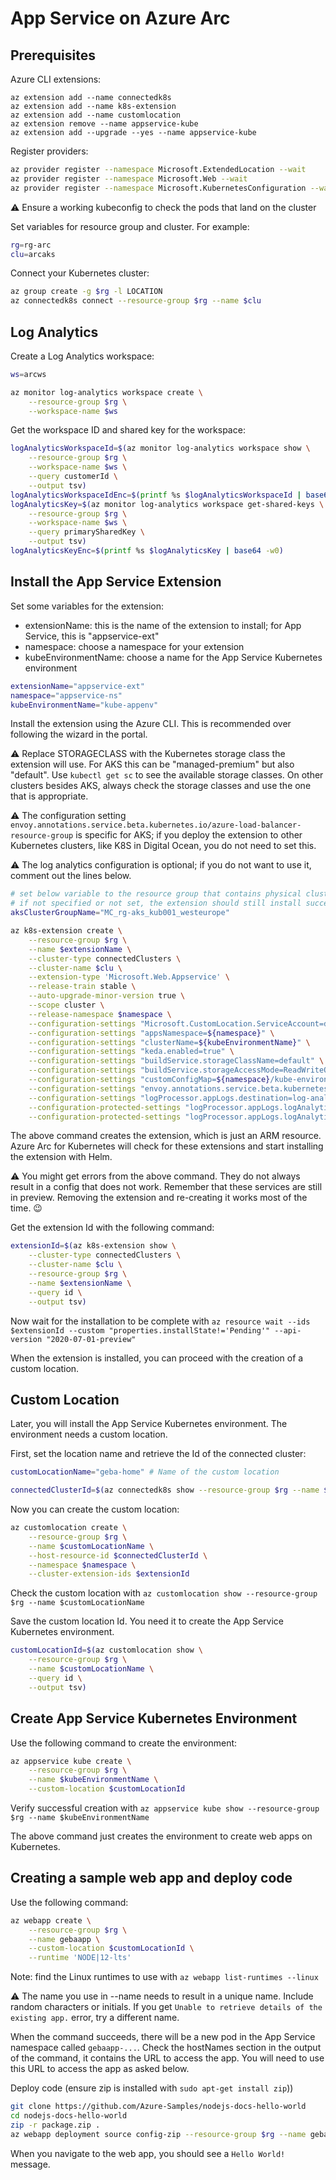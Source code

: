 # App Service on Azure Arc

## Prerequisites

Azure CLI extensions:

```
az extension add --name connectedk8s
az extension add --name k8s-extension
az extension add --name customlocation
az extension remove --name appservice-kube
az extension add --upgrade --yes --name appservice-kube
```

Register providers:

```bash
az provider register --namespace Microsoft.ExtendedLocation --wait
az provider register --namespace Microsoft.Web --wait
az provider register --namespace Microsoft.KubernetesConfiguration --wait
```

⚠️ Ensure a working kubeconfig to check the pods that land on the cluster

Set variables for resource group and cluster. For example:

```bash
rg=rg-arc
clu=arcaks
```

Connect your Kubernetes cluster:

```bash
az group create -g $rg -l LOCATION
az connectedk8s connect --resource-group $rg --name $clu
```
## Log Analytics

Create a Log Analytics workspace:

```bash
ws=arcws

az monitor log-analytics workspace create \
    --resource-group $rg \
    --workspace-name $ws
```

Get the workspace ID and shared key for the workspace:

```bash
logAnalyticsWorkspaceId=$(az monitor log-analytics workspace show \
    --resource-group $rg \
    --workspace-name $ws \
    --query customerId \
    --output tsv)
logAnalyticsWorkspaceIdEnc=$(printf %s $logAnalyticsWorkspaceId | base64 -w0)
logAnalyticsKey=$(az monitor log-analytics workspace get-shared-keys \
    --resource-group $rg \
    --workspace-name $ws \
    --query primarySharedKey \
    --output tsv)
logAnalyticsKeyEnc=$(printf %s $logAnalyticsKey | base64 -w0) 
```

## Install the App Service Extension

Set some variables for the extension:
- extensionName: this is the name of the extension to install; for App Service, this is "appservice-ext"
- namespace: choose a namespace for your extension
- kubeEnvironmentName: choose a name for the App Service Kubernetes environment

```bash
extensionName="appservice-ext"
namespace="appservice-ns"
kubeEnvironmentName="kube-appenv"
```

Install the extension using the Azure CLI. This is recommended over following the wizard in the portal.

⚠️ Replace STORAGECLASS with the Kubernetes storage class the extension will use. For AKS this can be "managed-premium" but also "default". Use `kubectl get sc` to see the available storage classes. On other clusters besides AKS, always check the storage classes and use the one that is appropriate.

⚠️ The configuration setting `envoy.annotations.service.beta.kubernetes.io/azure-load-balancer-resource-group` is specific for AKS; if you deploy the extension to other Kubernetes clusters, like K8S in Digital Ocean, you do not need to set this.

⚠️ The log analytics configuration is optional; if you do not want to use it, comment out the lines below.

```bash
# set below variable to the resource group that contains physical cluster resources of AKS
# if not specified or not set, the extension should still install successfully :-)
aksClusterGroupName="MC_rg-aks_kub001_westeurope"

az k8s-extension create \
    --resource-group $rg \
    --name $extensionName \
    --cluster-type connectedClusters \
    --cluster-name $clu \
    --extension-type 'Microsoft.Web.Appservice' \
    --release-train stable \
    --auto-upgrade-minor-version true \
    --scope cluster \
    --release-namespace $namespace \
    --configuration-settings "Microsoft.CustomLocation.ServiceAccount=default" \
    --configuration-settings "appsNamespace=${namespace}" \
    --configuration-settings "clusterName=${kubeEnvironmentName}" \
    --configuration-settings "keda.enabled=true" \
    --configuration-settings "buildService.storageClassName=default" \
    --configuration-settings "buildService.storageAccessMode=ReadWriteOnce" \
    --configuration-settings "customConfigMap=${namespace}/kube-environment-config" \
    --configuration-settings "envoy.annotations.service.beta.kubernetes.io/azure-load-balancer-resource-group=${aksClusterGroupName}" \
    --configuration-settings "logProcessor.appLogs.destination=log-analytics" \
    --configuration-protected-settings "logProcessor.appLogs.logAnalyticsConfig.customerId=${logAnalyticsWorkspaceIdEnc}" \
    --configuration-protected-settings "logProcessor.appLogs.logAnalyticsConfig.sharedKey=${logAnalyticsKeyEnc}"
```

The above command creates the extension, which is just an ARM resource. Azure Arc for Kubernetes will check for these extensions and start installing the extension with Helm.

⚠️ You might get errors from the above command. They do not always result in a config that does not work. Remember that these services are still in preview. Removing the extension and re-creating it works most of the time. 😉

Get the extension Id with the following command:

```bash
extensionId=$(az k8s-extension show \
    --cluster-type connectedClusters \
    --cluster-name $clu \
    --resource-group $rg \
    --name $extensionName \
    --query id \
    --output tsv)
```

Now wait for the installation to be complete with `az resource wait --ids $extensionId --custom "properties.installState!='Pending'" --api-version "2020-07-01-preview"`

When the extension is installed, you can proceed with the creation of a custom location.

## Custom Location

Later, you will install the App Service Kubernetes environment. The environment needs a custom location. 

First, set the location name and retrieve the Id of the connected cluster:

```bash
customLocationName="geba-home" # Name of the custom location

connectedClusterId=$(az connectedk8s show --resource-group $rg --name $clu --query id --output tsv)
```

Now you can create the custom location:

```bash
az customlocation create \
    --resource-group $rg \
    --name $customLocationName \
    --host-resource-id $connectedClusterId \
    --namespace $namespace \
    --cluster-extension-ids $extensionId
```

Check the custom location with `az customlocation show --resource-group $rg --name $customLocationName`

Save the custom location Id. You need it to create the App Service Kubernetes environment.

```bash
customLocationId=$(az customlocation show \
    --resource-group $rg \
    --name $customLocationName \
    --query id \
    --output tsv)
```

## Create App Service Kubernetes Environment

Use the following command to create the environment:

```bash
az appservice kube create \
    --resource-group $rg \
    --name $kubeEnvironmentName \
    --custom-location $customLocationId
```

Verify successful creation with `az appservice kube show --resource-group $rg --name $kubeEnvironmentName`

The above command just creates the environment to create web apps on Kubernetes.

## Creating a sample web app and deploy code

Use the following command:

```bash
az webapp create \
    --resource-group $rg \
    --name gebaapp \
    --custom-location $customLocationId \
    --runtime 'NODE|12-lts'
```

Note: find the Linux runtimes to use with `az webapp list-runtimes --linux`

⚠️ The name you use in --name needs to result in a unique name. Include random characters or initials. If you get `Unable to retrieve details of the existing app.` error, try a different name.

When the command succeeds, there will be a new pod in the App Service namespace called `gebaapp-...`. Check the hostNames section in the output of the command, it contains the URL to access the app. You will need to use this URL to access the app as asked below.

Deploy code (ensure zip is installed with `sudo apt-get install zip`))

```bash
git clone https://github.com/Azure-Samples/nodejs-docs-hello-world
cd nodejs-docs-hello-world
zip -r package.zip .
az webapp deployment source config-zip --resource-group $rg --name gebaapp --src package.zip
```

When you navigate to the web app, you should see a `Hello World!` message.

